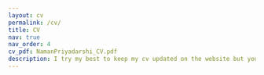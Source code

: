 ```yaml
---
layout: cv
permalink: /cv/
title: CV
nav: true
nav_order: 4
cv_pdf: NamanPriyadarshi_CV.pdf
description: I try my best to keep my cv updated on the website but you can reach out if you think it's outdated.
---
```

